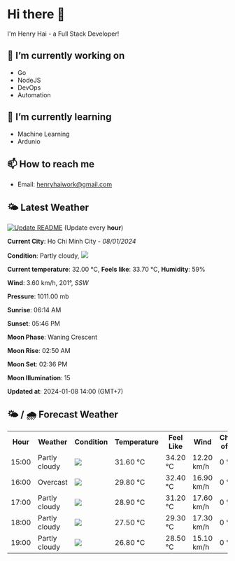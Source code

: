# Hi there 👋

I'm Henry Hai - a Full Stack Developer!

## 🔭 I’m currently working on

- Go
- NodeJS
- DevOps
- Automation

## 🌱 I’m currently learning

- Machine Learning
- Ardunio

## 📫 How to reach me

- Email: <henryhaiwork@gmail.com>

## 🌤️ Latest Weather
[![Update README](https://github.com/henry0hai/henry0hai/actions/workflows/udpateReadme.yml/badge.svg)](https://github.com/henry0hai/henry0hai/actions/workflows/udpateReadme.yml)
(Update every **hour**)
<!-- CURRENT_WEATHER:START -->
**Current City**: Ho Chi Minh City - *08/01/2024*

**Condition**: Partly cloudy, <img src="https://cdn.weatherapi.com/weather/64x64/day/116.png"/>

**Current temperature**: 32.00 °C, **Feels like**: 33.70 °C, **Humidity**: 59%

**Wind**: 3.60 km/h, 201°, *SSW*

**Pressure**: 1011.00 mb

**Sunrise**: 06:14 AM

**Sunset**: 05:46 PM

**Moon Phase**: Waning Crescent

**Moon Rise**: 02:50 AM

**Moon Set**: 02:36 PM

**Moon Illumination**: 15

**Updated at**: 2024-01-08 14:00 (GMT+7)<!-- CURRENT_WEATHER:END -->

## 🌤️ / 🌧️ Forecast Weather
<!-- FORECAST_WEATHER:START -->
<table>
		<tr>
			<th>Hour</th>
			<th>Weather</th>
			<th>Condition</th>
			<th>Temperature</th>
			<th>Feel Like</th>
			<th>Wind</th>
			<th>Chance of Rain</th>
		</tr>
				<tr>
					<td>15:00</td>
					<td>Partly cloudy</td>
					<td><img src='https://cdn.weatherapi.com/weather/64x64/day/116.png'/></td>
					<td>31.60 °C</td>
					<td>34.20 °C</td>
					<td>12.20 km/h</td>
					<td>0 %</td>
				</tr>
				<tr>
					<td>16:00</td>
					<td>Overcast</td>
					<td><img src='https://cdn.weatherapi.com/weather/64x64/day/122.png'/></td>
					<td>29.80 °C</td>
					<td>32.40 °C</td>
					<td>16.90 km/h</td>
					<td>0 %</td>
				</tr>
				<tr>
					<td>17:00</td>
					<td>Partly cloudy</td>
					<td><img src='https://cdn.weatherapi.com/weather/64x64/day/116.png'/></td>
					<td>28.90 °C</td>
					<td>31.20 °C</td>
					<td>17.60 km/h</td>
					<td>0 %</td>
				</tr>
				<tr>
					<td>18:00</td>
					<td>Partly cloudy</td>
					<td><img src='https://cdn.weatherapi.com/weather/64x64/night/116.png'/></td>
					<td>27.50 °C</td>
					<td>29.30 °C</td>
					<td>17.30 km/h</td>
					<td>0 %</td>
				</tr>
				<tr>
					<td>19:00</td>
					<td>Partly cloudy</td>
					<td><img src='https://cdn.weatherapi.com/weather/64x64/night/116.png'/></td>
					<td>26.80 °C</td>
					<td>28.50 °C</td>
					<td>15.10 km/h</td>
					<td>0 %</td>
				</tr>
</table>
<!-- FORECAST_WEATHER:END -->
